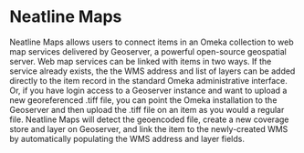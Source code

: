 # Neatline Maps

Neatline Maps allows users to connect items in an Omeka collection to web map services delivered by Geoserver, a powerful open-source geospatial server. Web map services can be linked with items in two ways. If the service already exists, the the WMS address and list of layers can be added directly to the item record in the standard Omeka administrative interface. Or, if you have login access to a Geoserver instance and want to upload a new georeferenced .tiff file, you can point the Omeka installation to the Geoserver and then upload the .tiff file on an item as you would a regular file. Neatline Maps will detect the geoencoded file, create a new coverage store and layer on Geoserver, and link the item to the newly-created WMS by automatically populating the WMS address and layer fields.
